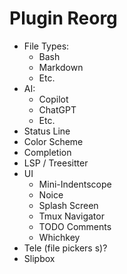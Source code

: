 # Plugin Reorg

- File Types:
  - Bash
  - Markdown
  - Etc.
- AI:
  - Copilot
  - ChatGPT
  - Etc.
- Status Line
- Color Scheme
- Completion
- LSP / Treesitter
- UI
  - Mini-Indentscope
  - Noice
  - Splash Screen
  - Tmux Navigator
  - TODO Comments
  - Whichkey
- Tele (file pickers s)?
- Slipbox
